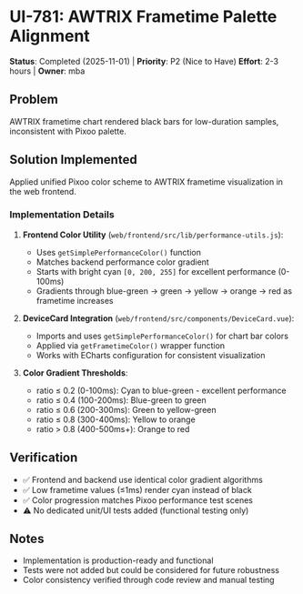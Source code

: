 # UI-781: AWTRIX Frametime Palette Alignment

**Status**: Completed (2025-11-01) | **Priority**: P2 (Nice to Have)
**Effort**: 2-3 hours | **Owner**: mba

## Problem

AWTRIX frametime chart rendered black bars for low-duration samples, inconsistent with Pixoo palette.

## Solution Implemented

Applied unified Pixoo color scheme to AWTRIX frametime visualization in the web frontend.

### Implementation Details

1. **Frontend Color Utility** (`web/frontend/src/lib/performance-utils.js`):
   - Uses `getSimplePerformanceColor()` function
   - Matches backend performance color gradient
   - Starts with bright cyan `[0, 200, 255]` for excellent performance (0-100ms)
   - Gradients through blue-green → green → yellow → orange → red as frametime increases

2. **DeviceCard Integration** (`web/frontend/src/components/DeviceCard.vue`):
   - Imports and uses `getSimplePerformanceColor()` for chart bar colors
   - Applied via `getFrametimeColor()` wrapper function
   - Works with ECharts configuration for consistent visualization

3. **Color Gradient Thresholds**:
   - ratio ≤ 0.2 (0-100ms): Cyan to blue-green - excellent performance
   - ratio ≤ 0.4 (100-200ms): Blue-green to green
   - ratio ≤ 0.6 (200-300ms): Green to yellow-green
   - ratio ≤ 0.8 (300-400ms): Yellow to orange
   - ratio > 0.8 (400-500ms+): Orange to red

## Verification

- ✅ Frontend and backend use identical color gradient algorithms
- ✅ Low frametime values (≤1ms) render cyan instead of black
- ✅ Color progression matches Pixoo performance test scenes
- ⚠️ No dedicated unit/UI tests added (functional testing only)

## Notes

- Implementation is production-ready and functional
- Tests were not added but could be considered for future robustness
- Color consistency verified through code review and manual testing
